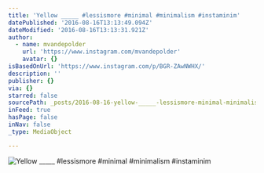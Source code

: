 ```yaml
---
title: 'Yellow _____ #lessismore #minimal #minimalism #instaminim'
datePublished: '2016-08-16T13:13:49.094Z'
dateModified: '2016-08-16T13:13:31.921Z'
author:
  - name: mvandepolder
    url: 'https://www.instagram.com/mvandepolder'
    avatar: {}
isBasedOnUrl: 'https://www.instagram.com/p/BGR-ZAwNWHX/'
description: ''
publisher: {}
via: {}
starred: false
sourcePath: _posts/2016-08-16-yellow-_____-lessismore-minimal-minimalism-instaminim.md
inFeed: true
hasPage: false
inNav: false
_type: MediaObject

---
```

![Yellow _____ #lessismore #minimal #minimalism #instaminim](https://scontent.cdninstagram.com/t51.2885-15/s640x640/sh0.08/e35/13395028_593252937515715_679499355_n.jpg?ig_cache_key=MTI2NjA2NzM2Nzk0NzIzMTcwMw%3D%3D.2)